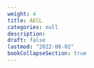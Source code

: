```yaml
---
weight: 4
title: AECL
categories: null
description: 
draft: false
lastmod: "2022-08-02"
bookCollapseSection: true
---
```


